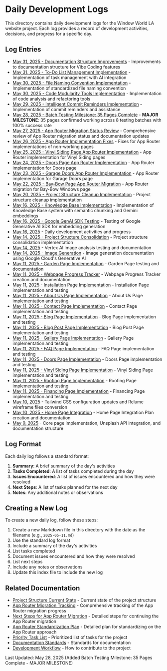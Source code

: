 # Daily Development Logs

This directory contains daily development logs for the Window World LA website project. Each log provides a record of development activities, decisions, and progress for a specific day.

## Log Entries

- [May 31, 2025 - Documentation Structure Improvements](./2025-05-31-documentation-structure-improvements.md) - Improvements to documentation structure for Vibe Coding features
- [May 31, 2025 - To-Do List Management Implementation](./2025-05-31-todo-list-management-implementation.md) - Implementation of task management with AI integration
- [May 30, 2025 - File Naming Convention Implementation](./2025-05-30-file-naming-convention-implementation.md) - Implementation of standardized file naming convention
- [May 30, 2025 - Code Modularity Tools Implementation](./2025-05-30-code-modularity-tools-implementation.md) - Implementation of code analysis and refactoring tools
- [May 29, 2025 - Intelligent Commit Reminders Implementation](./2025-05-29-intelligent-commit-reminders-implementation.md) - Implementation of commit reminders and assistance
- [May 28, 2025 - Batch Testing Milestone: 35 Pages Complete](./2025-05-28-batch-testing-milestone-35-pages-complete.md) - **MAJOR MILESTONE**: 35 pages confirmed working across 8 testing batches with 100% success rate
- [May 27, 2025 - App Router Migration Status Review](./2025-05-27-app-router-migration-status-review.md) - Comprehensive review of App Router migration status and documentation updates
- [May 26, 2025 - App Router Implementation Fixes](./2025-05-26-app-router-implementation-fixes.md) - Fixes for App Router implementations of non-working pages
- [May 25, 2025 - Vinyl Siding Page App Router Implementation](./2025-05-25-vinyl-siding-page-app-router-implementation.md) - App Router implementation for Vinyl Siding pages
- [May 24, 2025 - Doors Page App Router Implementation](./2025-05-24-doors-page-app-router-implementation.md) - App Router implementation for Doors page
- [May 23, 2025 - Garage Doors App Router Implementation](./2025-05-23-garage-doors-app-router-implementation.md) - App Router implementation for Garage Doors page
- [May 22, 2025 - Bay-Bow Page App Router Migration](./2025-05-22-bay-bow-page-app-router-migration.md) - App Router migration for Bay-Bow Windows page
- [May 20, 2025 - Project Structure Cleanup Implementation](./2025-05-20-project-structure-cleanup-implementation.md) - Project structure cleanup implementation
- [May 16, 2025 - Knowledge Base Implementation](./2025-05-16-knowledge-base-implementation.md) - Implementation of Knowledge Base system with semantic chunking and Gemini embeddings
- [May 16, 2025 - Google GenAI SDK Testing](./2025-05-16-google-genai-sdk-testing.md) - Testing of Google Generative AI SDK for embedding generation
- [May 16, 2025](./2025-05-16.md) - Daily development activities and progress
- [May 14, 2025 - Project Structure Consolidation](./2025-05-14-project-structure-consolidation.md) - Project structure consolidation implementation
- [May 14, 2025](./2025-05-14.md) - Vertex AI image analysis testing and documentation
- [May 14, 2025 - Image Generation](./2025-05-14-image-generation.md) - Image generation documentation using Google Cloud's Generative AI
- [May 11, 2025 - Garden Page Implementation](./2025-05-11-garden-page-implementation.md) - Garden Page testing and documentation
- [May 11, 2025 - Webpage Progress Tracker](./2025-05-11-webpage-progress-tracker.md) - Webpage Progress Tracker creation and documentation
- [May 11, 2025 - Installation Page Implementation](./2025-05-11-installation-page-implementation.md) - Installation Page implementation and testing
- [May 11, 2025 - About Us Page Implementation](./2025-05-11-about-us-page-implementation.md) - About Us Page implementation and testing
- [May 11, 2025 - Contact Page Implementation](./2025-05-11-contact-page-implementation.md) - Contact Page implementation and testing
- [May 11, 2025 - Blog Page Implementation](./2025-05-11-blog-page-implementation.md) - Blog Page implementation and testing
- [May 11, 2025 - Blog Post Page Implementation](./2025-05-11-blog-post-page-implementation.md) - Blog Post Page implementation and testing
- [May 11, 2025 - Gallery Page Implementation](./2025-05-11-gallery-page-implementation.md) - Gallery Page implementation and testing
- [May 11, 2025 - FAQ Page Implementation](./2025-05-11-faq-page-implementation.md) - FAQ Page implementation and testing
- [May 11, 2025 - Doors Page Implementation](./2025-05-11-doors-page-implementation.md) - Doors Page implementation and testing
- [May 11, 2025 - Vinyl Siding Page Implementation](./2025-05-11-vinyl-siding-page-implementation.md) - Vinyl Siding Page implementation and testing
- [May 11, 2025 - Roofing Page Implementation](./2025-05-11-roofing-page-implementation.md) - Roofing Page implementation and testing
- [May 11, 2025 - Financing Page Implementation](./2025-05-11-financing-page-implementation.md) - Financing Page implementation and testing
- [May 10, 2025](./2025-05-10.md) - Tailwind CSS configuration updates and Relume wireframe files conversion
- [May 10, 2025 - Home Page Integration](./2025-05-10-home-page-integration.md) - Home Page Integration Plan creation and documentation
- [May 9, 2025](./2025-05-09.md) - Core page implementation, Unsplash API integration, and documentation structure

## Log Format

Each daily log follows a standard format:

1. **Summary**: A brief summary of the day's activities
2. **Tasks Completed**: A list of tasks completed during the day
3. **Issues Encountered**: A list of issues encountered and how they were resolved
4. **Next Steps**: A list of tasks planned for the next day
5. **Notes**: Any additional notes or observations

## Creating a New Log

To create a new daily log, follow these steps:

1. Create a new Markdown file in this directory with the date as the filename (e.g., `2025-05-11.md`)
2. Use the standard log format
3. Include a summary of the day's activities
4. List tasks completed
5. Document issues encountered and how they were resolved
6. List next steps
7. Include any notes or observations
8. Update this index file to include the new log

## Related Documentation

- [Project Structure Current State](../architecture/project-structure-current-state.md) - Current state of the project structure
- [App Router Migration Tracking](../migration/app-router-migration-tracking.md) - Comprehensive tracking of the App Router migration progress
- [Next Steps for App Router Migration](../migration/next-steps-for-app-router-migration.md) - Detailed steps for continuing the App Router migration
- [App Router Standardization Plan](../processes/app-router-standardization-plan.md) - Detailed plan for standardizing on the App Router approach
- [Priority Task List](../priority-list.md) - Prioritized list of tasks for the project
- [Documentation Standards](../processes/documentation-standards.md) - Standards for documentation
- [Development Workflow](../processes/development-workflow.md) - How to contribute to the project

Last Updated: May 28, 2025 (Added Batch Testing Milestone: 35 Pages Complete - MAJOR MILESTONE)
